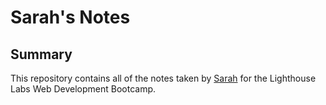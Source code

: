 # Sarah's Notes

## Summary

This repository contains all of the notes taken by [Sarah](https://github.com/sjreive) for the Lighthouse Labs Web Development Bootcamp.

